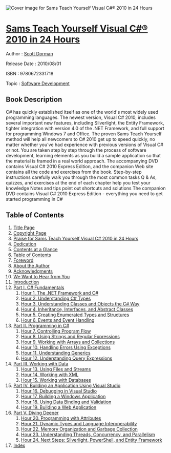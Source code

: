 ![Cover image for Sams Teach Yourself Visual C#® 2010 in 24 Hours](https://imgdetail.ebookreading.net/cover/cover/software_development/EB9780672331718.jpg)

[Sams Teach Yourself Visual C#® 2010 in 24 Hours](https://ebookreading.net/view/book/Sams+Teach+Yourself+Visual+C%23%C2%AE+2010+in+24+Hours-EB9780672331718_1.html "Sams Teach Yourself Visual C#® 2010 in 24 Hours")
====================================================================================================================

Author : [Scott Dorman](https://ebookreading.net/search/author/Scott+Dorman)

Release Date : 2010/08/01

ISBN : 9780672331718

Topic : [Software Development](https://ebookreading.net/search/category/software-development)

Book Description
-----------------

C# has quickly established itself as one of the world's most widely used programming languages. The newest version, Visual C# 2010, includes several important new features, including Silverlight, the Entity Framework, tighter integration with version 4.0 of the .NET Framework, and full support for programming Windows 7 and Office. The proven Sams Teach Yourself method will help all newcomers to C# 2010 get up to speed quickly, no matter whether you've had experience with previous versions of Visual C# or not. You are taken step by step through the process of software development, learning elements as you build a sample application so that the material is framed in a real world approach. The accompanying DVD contains Visual C# 2010 Express Edition, and the companion Web site contains all the code and exercises from the book.
Step-by-step instructions carefully walk you through the most common tasks
Q &amp; As, quizzes, and exercises at the end of each chapter help you test your knowledge
Notes and tips point out shortcuts and solutions
The companion DVD contains Visual C# 2010 Express Edition - everything you need to get started programming in C#
              
Table of Contents
-----------------

1. [Title Page](https://ebookreading.net/view/book/Sams+Teach+Yourself+Visual+C%23%C2%AE+2010+in+24+Hours-EB9780672331718_3.html)
1. [Copyright Page](https://ebookreading.net/view/book/Sams+Teach+Yourself+Visual+C%23%C2%AE+2010+in+24+Hours-EB9780672331718_4.html)
1. [Praise for Sams Teach Yourself Visual C# 2010 in 24 Hours](https://ebookreading.net/view/book/Sams+Teach+Yourself+Visual+C%23%C2%AE+2010+in+24+Hours-EB9780672331718_2.html)
1. [Dedication](https://ebookreading.net/view/book/Sams+Teach+Yourself+Visual+C%23%C2%AE+2010+in+24+Hours-EB9780672331718_5.html)
1. [Contents at a Glance](https://ebookreading.net/view/book/Sams+Teach+Yourself+Visual+C%23%C2%AE+2010+in+24+Hours-EB9780672331718_6.html)
1. [Table of Contents](https://ebookreading.net/view/book/Sams+Teach+Yourself+Visual+C%23%C2%AE+2010+in+24+Hours-EB9780672331718_7.html)
1. [Foreword](https://ebookreading.net/view/book/Sams+Teach+Yourself+Visual+C%23%C2%AE+2010+in+24+Hours-EB9780672331718_8.html)
1. [About the Author](https://ebookreading.net/view/book/Sams+Teach+Yourself+Visual+C%23%C2%AE+2010+in+24+Hours-EB9780672331718_9.html)
1. [Acknowledgments](https://ebookreading.net/view/book/Sams+Teach+Yourself+Visual+C%23%C2%AE+2010+in+24+Hours-EB9780672331718_10.html)
1. [We Want to Hear from You](https://ebookreading.net/view/book/Sams+Teach+Yourself+Visual+C%23%C2%AE+2010+in+24+Hours-EB9780672331718_11.html)
1. [Introduction](https://ebookreading.net/view/book/Sams+Teach+Yourself+Visual+C%23%C2%AE+2010+in+24+Hours-EB9780672331718_12.html)
1. [Part I. C# Fundamentals](https://ebookreading.net/view/book/Sams+Teach+Yourself+Visual+C%23%C2%AE+2010+in+24+Hours-EB9780672331718_13.html)
    1. [Hour 1. The .NET Framework and C#](https://ebookreading.net/view/book/Sams+Teach+Yourself+Visual+C%23%C2%AE+2010+in+24+Hours-EB9780672331718_14.html)
    1. [Hour 2. Understanding C# Types](https://ebookreading.net/view/book/Sams+Teach+Yourself+Visual+C%23%C2%AE+2010+in+24+Hours-EB9780672331718_15.html)
    1. [Hour 3. Understanding Classes and Objects the C# Way](https://ebookreading.net/view/book/Sams+Teach+Yourself+Visual+C%23%C2%AE+2010+in+24+Hours-EB9780672331718_16.html)
    1. [Hour 4. Inheritance, Interfaces, and Abstract Classes](https://ebookreading.net/view/book/Sams+Teach+Yourself+Visual+C%23%C2%AE+2010+in+24+Hours-EB9780672331718_17.html)
    1. [Hour 5. Creating Enumerated Types and Structures](https://ebookreading.net/view/book/Sams+Teach+Yourself+Visual+C%23%C2%AE+2010+in+24+Hours-EB9780672331718_18.html)
    1. [Hour 6. Events and Event Handling](https://ebookreading.net/view/book/Sams+Teach+Yourself+Visual+C%23%C2%AE+2010+in+24+Hours-EB9780672331718_19.html)
1. [Part II. Programming in C#](https://ebookreading.net/view/book/Sams+Teach+Yourself+Visual+C%23%C2%AE+2010+in+24+Hours-EB9780672331718_20.html)
    1. [Hour 7. Controlling Program Flow](https://ebookreading.net/view/book/Sams+Teach+Yourself+Visual+C%23%C2%AE+2010+in+24+Hours-EB9780672331718_21.html)
    1. [Hour 8. Using Strings and Regular Expressions](https://ebookreading.net/view/book/Sams+Teach+Yourself+Visual+C%23%C2%AE+2010+in+24+Hours-EB9780672331718_22.html)
    1. [Hour 9. Working with Arrays and Collections](https://ebookreading.net/view/book/Sams+Teach+Yourself+Visual+C%23%C2%AE+2010+in+24+Hours-EB9780672331718_23.html)
    1. [Hour 10. Handling Errors Using Exceptions](https://ebookreading.net/view/book/Sams+Teach+Yourself+Visual+C%23%C2%AE+2010+in+24+Hours-EB9780672331718_24.html)
    1. [Hour 11. Understanding Generics](https://ebookreading.net/view/book/Sams+Teach+Yourself+Visual+C%23%C2%AE+2010+in+24+Hours-EB9780672331718_25.html)
    1. [Hour 12. Understanding Query Expressions](https://ebookreading.net/view/book/Sams+Teach+Yourself+Visual+C%23%C2%AE+2010+in+24+Hours-EB9780672331718_26.html)
1. [Part III. Working with Data](https://ebookreading.net/view/book/Sams+Teach+Yourself+Visual+C%23%C2%AE+2010+in+24+Hours-EB9780672331718_27.html)
    1. [Hour 13. Using Files and Streams](https://ebookreading.net/view/book/Sams+Teach+Yourself+Visual+C%23%C2%AE+2010+in+24+Hours-EB9780672331718_28.html)
    1. [Hour 14. Working with XML](https://ebookreading.net/view/book/Sams+Teach+Yourself+Visual+C%23%C2%AE+2010+in+24+Hours-EB9780672331718_29.html)
    1. [Hour 15. Working with Databases](https://ebookreading.net/view/book/Sams+Teach+Yourself+Visual+C%23%C2%AE+2010+in+24+Hours-EB9780672331718_30.html)
1. [Part IV. Building an Application Using Visual Studio](https://ebookreading.net/view/book/Sams+Teach+Yourself+Visual+C%23%C2%AE+2010+in+24+Hours-EB9780672331718_31.html)
    1. [Hour 16. Debugging in Visual Studio](https://ebookreading.net/view/book/Sams+Teach+Yourself+Visual+C%23%C2%AE+2010+in+24+Hours-EB9780672331718_32.html)
    1. [Hour 17. Building a Windows Application](https://ebookreading.net/view/book/Sams+Teach+Yourself+Visual+C%23%C2%AE+2010+in+24+Hours-EB9780672331718_33.html)
    1. [Hour 18. Using Data Binding and Validation](https://ebookreading.net/view/book/Sams+Teach+Yourself+Visual+C%23%C2%AE+2010+in+24+Hours-EB9780672331718_34.html)
    1. [Hour 19. Building a Web Application](https://ebookreading.net/view/book/Sams+Teach+Yourself+Visual+C%23%C2%AE+2010+in+24+Hours-EB9780672331718_35.html)
1. [Part V. Diving Deeper](https://ebookreading.net/view/book/Sams+Teach+Yourself+Visual+C%23%C2%AE+2010+in+24+Hours-EB9780672331718_36.html)
    1. [Hour 20. Programming with Attributes](https://ebookreading.net/view/book/Sams+Teach+Yourself+Visual+C%23%C2%AE+2010+in+24+Hours-EB9780672331718_37.html)
    1. [Hour 21. Dynamic Types and Language Interoperability](https://ebookreading.net/view/book/Sams+Teach+Yourself+Visual+C%23%C2%AE+2010+in+24+Hours-EB9780672331718_38.html)
    1. [Hour 22. Memory Organization and Garbage Collection](https://ebookreading.net/view/book/Sams+Teach+Yourself+Visual+C%23%C2%AE+2010+in+24+Hours-EB9780672331718_39.html)
    1. [Hour 23. Understanding Threads, Concurrency, and Parallelism](https://ebookreading.net/view/book/Sams+Teach+Yourself+Visual+C%23%C2%AE+2010+in+24+Hours-EB9780672331718_40.html)
    1. [Hour 24. Next Steps: Silverlight, PowerShell, and Entity Framework](https://ebookreading.net/view/book/Sams+Teach+Yourself+Visual+C%23%C2%AE+2010+in+24+Hours-EB9780672331718_41.html)
1. [Index](https://ebookreading.net/view/book/Sams+Teach+Yourself+Visual+C%23%C2%AE+2010+in+24+Hours-EB9780672331718_42.html)
